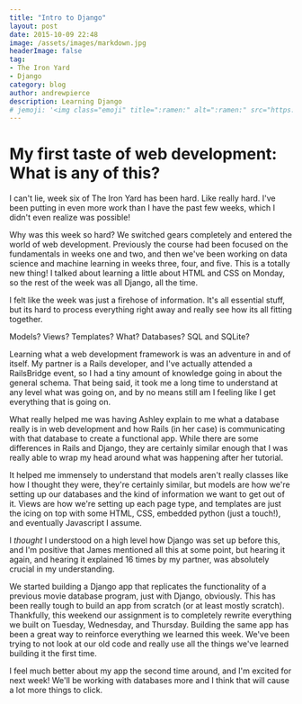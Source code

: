 ```yaml
---
title: "Intro to Django"
layout: post
date: 2015-10-09 22:48
image: /assets/images/markdown.jpg
headerImage: false
tag:
- The Iron Yard
- Django
category: blog
author: andrewpierce
description: Learning Django
# jemoji: '<img class="emoji" title=":ramen:" alt=":ramen:" src="https://assets.github.com/images/icons/emoji/unicode/1f35c.png" height="20" width="20" align="absmiddle">'
---
```


# My first taste of web development: What is any of this?

I can't lie, week six of The Iron Yard has been hard. Like really hard. I've been
putting in even more work than I have the past few weeks, which I didn't even
realize was possible!

Why was this week so hard? We switched gears completely and entered the world of
web development. Previously the course had been focused on the fundamentals in weeks
one and two, and then we've been working on data science and machine learning in weeks
three, four, and five. This is a totally new thing! I talked about learning a little
about HTML and CSS on Monday, so the rest of the week was all Django, all the time.

I felt like the week was just a firehose of information. It's all essential stuff,
but its hard to process everything right away and really see how its all fitting together.

Models? Views? Templates? What? Databases? SQL and SQLite?

Learning what a web development framework is was an adventure in and of itself.
My partner is a Rails developer, and I've actually attended a RailsBridge event,
so I had a tiny amount of knowledge going in about the general schema. That being
said, it took me a long time to understand at any level what was going on, and by
no means still am I feeling like I get everything that is going on.

What really helped me was having Ashley explain to me what a database really is
in web development and how Rails (in her case) is communicating with that database
to create a functional app. While there are some differences in Rails and Django,
they are certainly similar enough that I was really able to wrap my head around
what was happening after her tutorial.

It helped me immensely to understand that models aren't really classes like how I
thought they were, they're certainly similar, but models are how we're setting up
our databases and the kind of information we want to get out of it. Views are how
we're setting up each page type, and templates are just the icing on top with some
HTML, CSS, embedded python (just a touch!), and eventually Javascript I assume.

I *thought* I understood on a high level how Django was set up before this, and I'm
positive that James mentioned all this at some point, but hearing it again, and hearing
it explained 16 times by my partner, was absolutely crucial in my understanding.

We started building a Django app that replicates the functionality of a previous movie
database program, just with Django, obviously. This has been really tough to build an
app from scratch (or at least mostly scratch). Thankfully, this weekend our assignment
is to completely rewrite everything we built on Tuesday, Wednesday, and Thursday.
Building the same app has been a great way to reinforce everything we learned this week.
We've been trying to not look at our old code and really use all the things we've learned
building it the first time.

I feel much better about my app the second time around, and I'm excited for next week!
We'll be working with databases more and I think that will cause a lot more things
to click.
